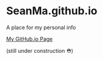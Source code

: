 # SeanMa.github.io
A place for my personal info

[My GitHub.io Page](https://SeanMa.github.io)

(still under construction ⛑️)
